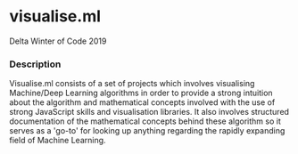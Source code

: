 # visualise.ml
Delta Winter of Code 2019

### Description

Visualise.ml consists of a set of projects which involves visualising Machine/Deep Learning algorithms in order to provide a strong intuition about the algorithm and mathematical concepts involved with the use of strong JavaScript skills and visualisation libraries. It also involves structured documentation of the mathematical concepts behind these algorithm so it serves as a 'go-to' for looking up anything regarding the rapidly expanding field of Machine Learning.
